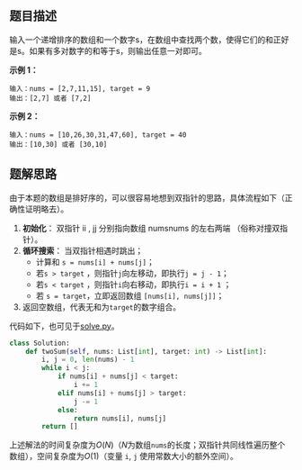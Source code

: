 ## 题目描述

输入一个递增排序的数组和一个数字s，在数组中查找两个数，使得它们的和正好是s。如果有多对数字的和等于s，则输出任意一对即可。

**示例 1：**
```
输入：nums = [2,7,11,15], target = 9
输出：[2,7] 或者 [7,2]
```
**示例 2：**
```
输入：nums = [10,26,30,31,47,60], target = 40
输出：[10,30] 或者 [30,10]
```


## 题解思路

由于本题的数组是排好序的，可以很容易地想到双指针的思路，具体流程如下（正确性证明略去）。

1. **初始化**： 双指针 ii , jj 分别指向数组 numsnums 的左右两端 （俗称对撞双指针）。
2. **循环搜索**： 当双指针相遇时跳出；
    - 计算和 `s = nums[i] + nums[j]`；
    - 若`s > target` ，则指针`j`向左移动，即执行`j = j - 1`；
    - 若`s < target` ，则指针`i`向右移动，即执行`i = i + 1` ；
    - 若 `s = target`，立即返回数组 `[nums[i], nums[j]]`；
3. 返回空数组，代表无和为`target`的数字组合。

代码如下，也可见于[solve.py](./solve.py)。

```python
class Solution:
    def twoSum(self, nums: List[int], target: int) -> List[int]:
        i, j = 0, len(nums) - 1
        while i < j:
            if nums[i] + nums[j] < target:
                i += 1
            elif nums[i] + nums[j] > target:
                j -= 1
            else:
                return nums[i], nums[j]
        return []
```

上述解法的时间复杂度为$O(N)$（$N$为数组`nums`的长度；双指针共同线性遍历整个数组），空间复杂度为$O(1)$（变量 `i`, `j` 使用常数大小的额外空间）。